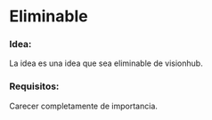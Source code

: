 Eliminable
==========

### Idea:

La idea es una idea que sea eliminable de visionhub.

### Requisitos:

Carecer completamente de importancia.
